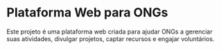# Plataforma Web para ONGs

Este projeto é uma plataforma web criada para ajudar ONGs a gerenciar suas atividades, divulgar projetos, captar recursos e engajar voluntários.



